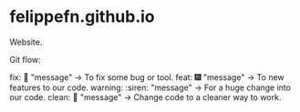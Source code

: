 # felippefn.github.io
Website.


Git flow:

fix: :wrench: "message" -> To fix some bug or tool.
feat: :fireworks: "message" -> To new features to our code.
warning: :siren: "message" -> For a huge change into our code.
clean: :broom: "message" -> Change code to a cleaner way to work.
